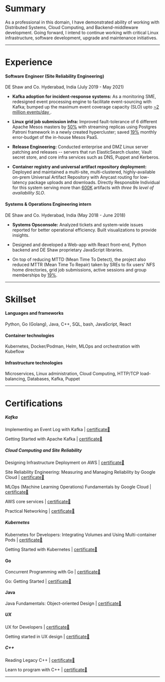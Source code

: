 # Summary

As a professional in this domain, I have demonstrated ability of working with Distributed Systems, Cloud Computing, and Backend-middleware development. Going forward, I intend to continue working with critical Linux infrastructure, software development, upgrade and maintenance initiatives.

---

# Experience

#### Software Engineer (Site Reliability Engineering)
DE Shaw and Co. Hyderabad, India (July 2019 - May 2021)
    

* **Kafka adoption for incident-response systems:** As a monitoring SME, redesigned event processing engine to facilitate event-sourcing with Kafka; bumped up the maximum event coverage capacity (SLO) upto  <u> ~2 million events/day </u>.

* **Linux grid job submission infra:** Improved fault-tolerance of 6 different Apache Mesos masters by <u>50%</u> with streaming replicas using Postgres Patroni framework in a newly created hypercluster; saved <u>19%</u> monthly error-budget of the in-house Mesos PaaS.

* **Release Engineering:** Conducted enterprise and DMZ Linux server patching and releases -- servers that run ElasticSearch cluster,  Vault secret store, and core infra services such as DNS, Puppet and Kerberos.

* **Container registry and universal artifact repository deployment:** Deployed and maintained a multi-site, multi-clustered, highly-available on-prem Universal Artifact Repository with Anycast routing for low-latency package uploads and downloads. Directly Responsible Individual for this system serving more than <u>600K</u> artifacts with <i>three 9s level of availability SLO</i>.

#### Systems & Operations Engineering intern
DE Shaw and Co. Hyderabad, India (May 2018 - June 2018)

* **Systems Opsconsole:** Analyzed tickets and system-wide issues reported for better operational efficiency. Built visualizations to provide insights. 

* Designed and developed a Web-app with React front-end, Python backend and DE Shaw proprietary JavaScript libraries.
    
* On top of reducing MTTD (Mean Time To Detect), the project also reduced MTTR (Mean Time To Repair) taken by SREs to fix users' NFS home directories, grid job submissions, active sessions and group memberships by <u>19%</u>.

---

# Skillset

#### Languages and frameworks 
Python, Go (Golang), Java, C++, SQL, bash, JavaScript, React

#### Container technologies 
Kubernetes, Docker/Podman, Helm, MLOps and orchestration with Kubeflow
  
#### Infrastructure technologies 
Microservices, Linux administration, Cloud Computing, HTTP/TCP load-balancing, Databases, Kafka, Puppet

---

# Certifications

##### Kafka
Implementing an Event Log with Kafka | <a href="https://drive.google.com/file/d/140DEgd2D7dSSMGTERUUrmR2K53BLVum3/view?usp=sharing" > certificate🔗 </a>

Getting Started with Apache Kafka | <a href="https://drive.google.com/file/d/1OpnSUcZSGVm5oaG_kZZ8quduGZNDPEZm/view?usp=sharing" > certificate🔗 </a>

##### Cloud Computing and Site Reliability

Designing Infrastructure Deployment on AWS | <a href="https://drive.google.com/file/d/1ieNKmYSl9y6BXKWNjQOX3TrfUe0UswDe/view?usp=sharing" > certificate🔗 </a>

Site Reliability Engineering: Measuring and Managing Reliability by Google Cloud | <a href="https://drive.google.com/file/d/10ZMSz0k6FxgM3qmGJffWT8u_S7D5jCJ6/view?usp=sharing" > certificate🔗 </a>

MLOps (Machine Learning Operations) Fundamentals by Google Cloud | <a href="https://drive.google.com/file/d/1JcOyeZnBhSbZ1JAYAkkReWFJAGcPzzij/view?usp=sharing" > certificate🔗 </a>

AWS core services | <a href="https://drive.google.com/file/d/10MJTUyuskBQaM9M49I3w-x4T9FZfQIhP/view?usp=sharing" > certificate🔗 </a>

Practical Networking | <a href="https://drive.google.com/file/d/1HZNlbs1YlxBkN_VqrIFwYYXkEK96d8U4/view?usp=sharing" > certificate🔗 </a>

##### Kubernetes

Kubernetes for Developers: Integrating Volumes and Using Multi-container Pods | <a href="https://drive.google.com/file/d/1VnFJjBGKM61f91214GySjVoSZA-gcX2E/view?usp=sharing" > certificate🔗 </a>

Getting Started with Kubernetes | <a href="https://drive.google.com/file/d/1oa5xKvafQnB2fSSWUfyMLZm9uYzEwSaH/view?usp=sharing" > certificate🔗 </a>

#### Go

Concurrent Programming with Go | <a href="https://drive.google.com/file/d/1Cq5kKztLLDBEl5GmRVogRteXJPaZdPlx/view?usp=sharing" > certificate🔗 </a>

Go: Getting Started | <a href="https://drive.google.com/file/d/1UUeFVTic0085U9TBQ0dIElGPr-zRWb2t/view?usp=sharing" > certificate🔗 </a>

#### Java

Java Fundamentals: Object-oriented Design | <a href="https://drive.google.com/file/d/1gn_MU0w7HiB0BRk1MUgJSu1wDc9r4EFG/view?usp=sharing" > certificate🔗 </a>

##### UX

UX for Developers | <a href="https://drive.google.com/file/d/1iQxHF3VmkMgbmhErYZBCkmZ5Ry02ciiX/view?usp=sharing" > certificate🔗 </a> <br />

Getting started in UX design | <a href="https://drive.google.com/file/d/1OpnSUcZSGVm5oaG_kZZ8quduGZNDPEZm/view?usp=sharing" > certificate🔗 </a>

##### C++

Reading Legacy C++ | <a href="https://drive.google.com/file/d/1Poy-gAZNzYk4o_F0cagRMdqIMtbXw7i4/view?usp=sharing" > certificate🔗 </a> <br />

Learn to program with C++ | <a href="https://drive.google.com/file/d/1VB_dZCioDUM9ZeZd7E9mBTnVjNEQ_KX_/view?usp=sharing" > certificate🔗 </a>

---
